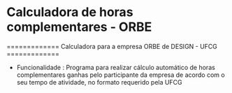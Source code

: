 # Calculadora de horas complementares - ORBE
============= Calculadora para a empresa ORBE de DESIGN - UFCG =============
- Funcionalidade :
    Programa para realizar cálculo automático de horas complementares ganhas pelo participante da empresa de acordo com o seu tempo de atividade, no formato requerido pela UFCG
